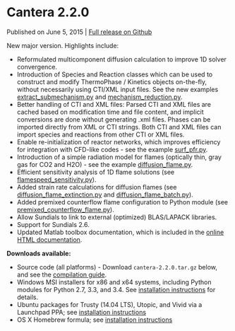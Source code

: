 <!--
.. title: Cantera 2.2.0
.. slug: v2.2.0
.. date: 2015-06-05T16:47:35Z
.. tags: 
.. category: 
.. link: 
.. description: 
.. type: text
-->

# Cantera 2.2.0

Published on June 5, 2015 | [Full release on Github](https://github.com/Cantera/cantera/releases/tag/v2.2.0)

New major version. Highlights include:

- Reformulated multicomponent diffusion calculation to improve 1D solver convergence.
- Introduction of Species and Reaction classes which can be used to construct and modify ThermoPhase / Kinetics objects on-the-fly, without necessarily using CTI/XML input files. See the new examples [extract_submechanism.py](http://cantera.github.io/docs/sphinx/html/cython/examples/kinetics_extract_submechanism.html) and [mechanism_reduction.py](http://cantera.github.io/docs/sphinx/html/cython/examples/kinetics_mechanism_reduction.html).
- Better handling of CTI and XML files: Parsed CTI and XML files are cached based on modification time and file content, and implicit conversions are done without generating .xml files. Phases can be imported directly from XML or CTI strings. Both CTI and XML files can import species and reactions from other CTI or XML files.
- Enable re-initialization of reactor networks, which improves efficiency for integration with CFD-like codes - see the example [surf_pfr.py](http://cantera.github.io/docs/sphinx/html/cython/examples/reactors_surf_pfr.html).
- Introduction of a simple radiation model for flames (optically thin, gray gas for CO2 and H2O) - see the example [diffusion_flame.py](http://cantera.github.io/docs/sphinx/html/cython/examples/onedim_diffusion_flame.html).
- Efficient sensitivity analysis of 1D flame solutions (see [flamespeed_sensitivity.py](http://cantera.github.io/docs/sphinx/html/cython/examples/onedim_flamespeed_sensitivity.html)).
- Added strain rate calculations for diffusion flames (see [diffusion_flame_extinction.py](http://cantera.github.io/docs/sphinx/html/cython/examples/onedim_diffusion_flame_extinction.html) and [diffusion_flame_batch.py](http://cantera.github.io/docs/sphinx/html/cython/examples/onedim_diffusion_flame_batch.html)).
- Added premixed counterflow flame configuration to Python module (see [premixed_counterflow_flame.py](http://cantera.github.io/docs/sphinx/html/cython/examples/onedim_premixed_counterflow_flame.html)).
- Allow Sundials to link to external (optimized) BLAS/LAPACK libraries.
- Support for Sundials 2.6.
- Updated Matlab toolbox documentation, which is included in the [online HTML documentation](http://cantera.github.io/docs/sphinx/html/matlab/index.html).

**Downloads available:**

- Source code (all platforms) - Download `cantera-2.2.0.tar.gz` below, and see the [compilation guide](http://cantera.github.io/docs/sphinx/html/compiling.html).
- Windows MSI installers for x86 and x64 systems, including Python modules for Python 2.7, 3.3, and 3.4. See [installation instructions](http://cantera.github.io/docs/sphinx/html/install.html#windows) for details.
- Ubuntu packages for Trusty (14.04 LTS), Utopic, and Vivid via a Launchpad PPA; see [installation instructions](http://cantera.github.io/docs/sphinx/html/install.html#ubuntu)
- OS X Homebrew formula; see [installation instructions](http://cantera.github.io/docs/sphinx/html/install.html#mac-os-x)
